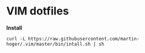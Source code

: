 # VIM dotfiles

**Install**

`curl -L https://raw.githubusercontent.com/martin-hoger/.vim/master/bin/intall.sh | sh`

